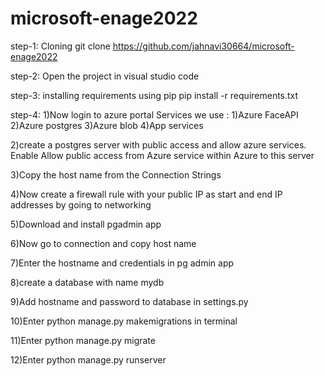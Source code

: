 # microsoft-enage2022


step-1: Cloning 
 git clone https://github.com/jahnavi30664/microsoft-enage2022

step-2:
Open the project in visual studio code

step-3: installing requirements using pip
pip install -r requirements.txt

step-4: 
  1)Now login to azure portal 
     Services we use :
          1)Azure FaceAPI
          2)Azure postgres
          3)Azure blob
          4)App services

  2)create a postgres server with public access and allow azure services. Enable Allow public access from Azure service within Azure to this server
  
  3)Copy the host name from the Connection Strings
 
  4)Now create a firewall rule with your public IP as start and end IP addresses by going to networking
  
  5)Download and install pgadmin app
  
  6)Now go to connection and copy host name
  
  7)Enter the hostname and credentials in pg admin app
  
  8)create a database with name mydb
  
  9)Add hostname and password to database in settings.py
  
  10)Enter python manage.py makemigrations in terminal
  
  11)Enter python manage.py migrate    
  
  12)Enter python manage.py runserver
